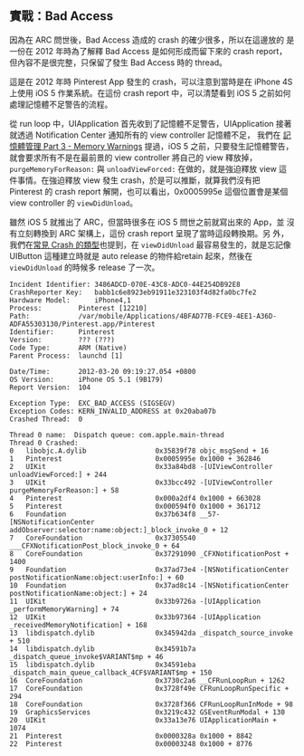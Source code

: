 實戰：Bad Access
----------------

因為在 ARC 問世後，Bad Access 造成的 crash 的確少很多，所以在這邊放的
是一份在 2012 年時為了解釋 Bad Access 是如何形成而留下來的 crash
report，但內容不是很完整，只保留了發生 Bad Access 時的 thread。

這是在 2012 年時 Pinterest App 發生的 crash，可以注意到當時是在 iPhone
4S 上使用 iOS 5 作業系統。在這份 crash report 中，可以清楚看到 iOS 5
之前如何處理記憶體不足警告的流程。

從 run loop 中，UIApplication 首先收到了記憶體不足警告，UIApplication
接著就透過 Notification Center 通知所有的 view controller 記憶體不足，
我們在
[記憶體管理 Part 3 - Memory Warnings](memory_management_part_3/README.md)
提過，iOS 5 之前，只要發生記憶體警告，就會要求所有不是在最前景的 view
controller 將自己的 view 釋放掉，`purgeMemoryForReason:` 與
`unloadViewForced:` 在做的，就是強迫釋放 view 這件事情。在強迫釋放
view 發生 crash，於是可以推斷，就算我們沒有把 Pinterest 的 crash
report 解開，也可以看出，0x0005995e 這個位置會是某個 view controller
的 `viewDidUnload`。

雖然 iOS 5 就推出了 ARC，但當時很多在 iOS 5 問世之前就寫出來的 App，並
沒有立刻轉換到 ARC 架構上，這份 crash report 呈現了當時這段轉換期。另
外，我們在[常見 Crash 的類型](crash_types.md)也提到，在
`viewDidUnload` 最容易發生的，就是忘記像 UIButton 這種建立時就是 auto
release 的物件給retain 起來，然後在 `viewDidUnload` 的時候多 release
了一次。

```
Incident Identifier: 3486ADCD-070E-43C8-ADC0-44E254DB92E8
CrashReporter Key:   babb1c6e8923eb91911e323103f4d82fa0bc7fe2
Hardware Model:      iPhone4,1
Process:         Pinterest [12210]
Path:            /var/mobile/Applications/4BFAD77B-FCE9-4EE1-A36D-ADFA55303130/Pinterest.app/Pinterest
Identifier:      Pinterest
Version:         ??? (???)
Code Type:       ARM (Native)
Parent Process:  launchd [1]

Date/Time:       2012-03-20 09:19:27.054 +0800
OS Version:      iPhone OS 5.1 (9B179)
Report Version:  104

Exception Type:  EXC_BAD_ACCESS (SIGSEGV)
Exception Codes: KERN_INVALID_ADDRESS at 0x20aba07b
Crashed Thread:  0

Thread 0 name:  Dispatch queue: com.apple.main-thread
Thread 0 Crashed:
0   libobjc.A.dylib                 0x35839f78 objc_msgSend + 16
1   Pinterest                       0x0005995e 0x1000 + 362846
2   UIKit                           0x33a84bd8 -[UIViewController unloadViewForced:] + 244
3   UIKit                           0x33bcc492 -[UIViewController purgeMemoryForReason:] + 58
4   Pinterest                       0x000a2df4 0x1000 + 663028
5   Pinterest                       0x000594f0 0x1000 + 361712
6   Foundation                      0x37b634f8 __57-[NSNotificationCenter addObserver:selector:name:object:]_block_invoke_0 + 12
7   CoreFoundation                  0x37305540 ___CFXNotificationPost_block_invoke_0 + 64
8   CoreFoundation                  0x37291090 _CFXNotificationPost + 1400
9   Foundation                      0x37ad73e4 -[NSNotificationCenter postNotificationName:object:userInfo:] + 60
10  Foundation                      0x37ad8c14 -[NSNotificationCenter postNotificationName:object:] + 24
11  UIKit                           0x33b9726a -[UIApplication _performMemoryWarning] + 74
12  UIKit                           0x33b97364 -[UIApplication _receivedMemoryNotification] + 168
13  libdispatch.dylib               0x345942da _dispatch_source_invoke + 510
14  libdispatch.dylib               0x34591b7a _dispatch_queue_invoke$VARIANT$mp + 46
15  libdispatch.dylib               0x34591eba _dispatch_main_queue_callback_4CF$VARIANT$mp + 150
16  CoreFoundation                  0x3730c2a6 __CFRunLoopRun + 1262
17  CoreFoundation                  0x3728f49e CFRunLoopRunSpecific + 294
18  CoreFoundation                  0x3728f366 CFRunLoopRunInMode + 98
19  GraphicsServices                0x3219c432 GSEventRunModal + 130
20  UIKit                           0x33a13e76 UIApplicationMain + 1074
21  Pinterest                       0x0000328a 0x1000 + 8842
22  Pinterest                       0x00003248 0x1000 + 8776
```
